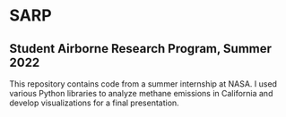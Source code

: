# SARP

## Student Airborne Research Program, Summer 2022

This repository contains code from a summer internship at NASA. I used various Python libraries to analyze methane emissions in California and develop visualizations for a final presentation. 

